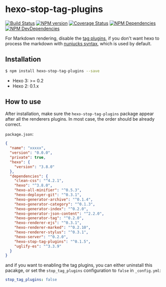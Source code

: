 # hexo-stop-tag-plugins

[![Build Status](https://travis-ci.org/think-in-universe/hexo-stop-tag-plugins.svg?branch=master)](https://travis-ci.org/think-in-universe/hexo-stop-tag-plugins)
[![NPM version](https://badge.fury.io/js/hexo-stop-tag-plugins.svg)](https://www.npmjs.com/package/hexo-stop-tag-plugins)
[![Coverage Status](https://img.shields.io/coveralls/think-in-universe/hexo-stop-tag-plugins.svg)](https://coveralls.io/r/think-in-universe/hexo-stop-tag-plugins?branch=master)
[![NPM Dependencies](https://david-dm.org/think-in-universe/hexo-stop-tag-plugins.svg)](https://david-dm.org/think-in-universe/hexo-stop-tag-plugins)
[![NPM DevDependencies](https://david-dm.org/think-in-universe/hexo-stop-tag-plugins/dev-status.svg)](https://david-dm.org/think-in-universe/hexo-stop-tag-plugins?type=dev)

For Markdown rendering, disable the [tag plugins](https://hexo.io/docs/tag-plugins), if you don't want hexo to process the markdown with [nunjucks syntax](https://mozilla.github.io/nunjucks/templating.html), which is used by default.

## Installation

``` bash
$ npm install hexo-stop-tag-plugins --save
```

- Hexo 3: >= 0.2
- Hexo 2: 0.1.x


## How to use

After installation, make sure the `hexo-stop-tag-plugins` package appear after all the renderers plugins. In most case, the order should be already correct.

`package.json`:
```json
{
  "name": "xxxxx",
  "version": "0.0.0",
  "private": true,
  "hexo": {
    "version": "3.8.0"
  },
  "dependencies": {
    "clean-css": "^4.2.1",
    "hexo": "^3.8.0",
    "hexo-all-minifier": "^0.5.3",
    "hexo-deployer-git": "^0.3.1",
    "hexo-generator-archive": "^0.1.4",
    "hexo-generator-category": "^0.1.3",
    "hexo-generator-index": "^0.2.0",
    "hexo-generator-json-content": "^2.2.0",
    "hexo-generator-tag": "^0.2.0",
    "hexo-renderer-ejs": "^0.3.1",
    "hexo-renderer-marked": "^0.2.10",
    "hexo-renderer-stylus": "^0.3.1",
    "hexo-server": "^0.2.0",
    "hexo-stop-tag-plugins": "^0.1.5",
    "uglify-es": "^3.3.9"
  }
}
```

and if you want to enabling the tag plugins, you can either uninstall this pacakge, or set the `stop_tag_plugins` configuration to `false` in `_config.yml`:

```yaml
stop_tag_plugins: false
```


[Hexo]: https://hexo.io

